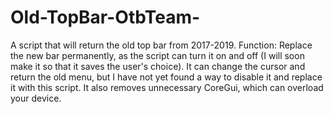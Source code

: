 # Old-TopBar-OtbTeam-
A script that will return the old top bar from 2017-2019. Function: Replace the new bar permanently, as the script can turn it on and off (I will soon make it so that it saves the user's choice). It can change the cursor and return the old menu, but I have not yet found a way to disable it and replace it with this script. It also removes unnecessary CoreGui, which can overload your device.
